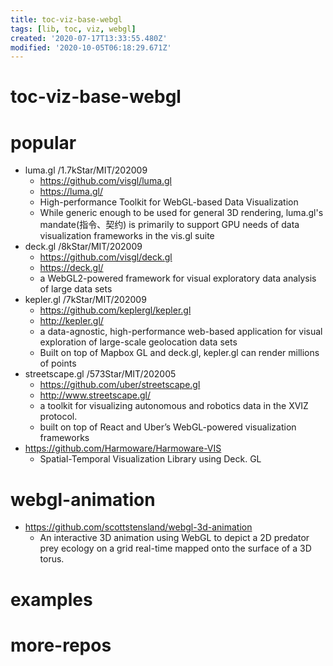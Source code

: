 ```yaml
---
title: toc-viz-base-webgl
tags: [lib, toc, viz, webgl]
created: '2020-07-17T13:33:55.480Z'
modified: '2020-10-05T06:18:29.671Z'
---
```


# toc-viz-base-webgl

# popular

- luma.gl /1.7kStar/MIT/202009
  - https://github.com/visgl/luma.gl
  - https://luma.gl/
  - High-performance Toolkit for WebGL-based Data Visualization
  - While generic enough to be used for general 3D rendering, luma.gl's mandate(指令、契约) is primarily to support GPU needs of data visualization frameworks in the vis.gl suite
- deck.gl /8kStar/MIT/202009
  - https://github.com/visgl/deck.gl
  - https://deck.gl/
  - a WebGL2-powered framework for visual exploratory data analysis of large data sets
- kepler.gl /7kStar/MIT/202009
  - https://github.com/keplergl/kepler.gl
  - http://kepler.gl/
  - a data-agnostic, high-performance web-based application for visual exploration of large-scale geolocation data sets
  - Built on top of Mapbox GL and deck.gl, kepler.gl can render millions of points
- streetscape.gl /573Star/MIT/202005
  - https://github.com/uber/streetscape.gl
  - http://www.streetscape.gl/
  - a toolkit for visualizing autonomous and robotics data in the XVIZ protocol. 
  - built on top of React and Uber’s WebGL-powered visualization frameworks
- https://github.com/Harmoware/Harmoware-VIS
  - Spatial-Temporal Visualization Library using Deck. GL

# webgl-animation

- https://github.com/scottstensland/webgl-3d-animation
  - An interactive 3D animation using WebGL to depict a 2D predator prey ecology on a grid real-time mapped onto the surface of a 3D torus. 

# examples

# more-repos
